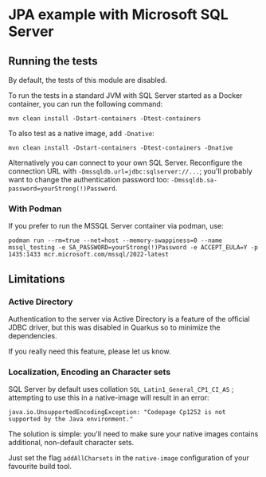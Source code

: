 # JPA example with Microsoft SQL Server

## Running the tests

By default, the tests of this module are disabled.

To run the tests in a standard JVM with SQL Server started as a Docker container, you can run the following command:

```
mvn clean install -Dstart-containers -Dtest-containers
```

To also test as a native image, add `-Dnative`:

```
mvn clean install -Dstart-containers -Dtest-containers -Dnative
```

Alternatively you can connect to your own SQL Server.
Reconfigure the connection URL with `-Dmssqldb.url=jdbc:sqlserver://...`;
you'll probably want to change the authentication password too: `-Dmssqldb.sa-password=yourStrong(!)Password`.

### With Podman

If you prefer to run the MSSQL Server container via podman, use:

```
podman run --rm=true --net=host --memory-swappiness=0 --name mssql_testing -e SA_PASSWORD=yourStrong(!)Password -e ACCEPT_EULA=Y -p 1435:1433 mcr.microsoft.com/mssql/2022-latest
```

## Limitations

### Active Directory

Authentication to the server via Active Directory is a feature of the official JDBC driver, but this was disabled in Quarkus so to minimize the dependencies.

If you really need this feature, please let us know.

### Localization, Encoding an Character sets

SQL Server by default uses collation `SQL_Latin1_General_CP1_CI_AS` ; attempting to use this in a native-image will result in an error:

    java.io.UnsupportedEncodingException: "Codepage Cp1252 is not supported by the Java environment."

The solution is simple: you'll need to make sure your native images contains additional, non-default character sets.

Just set the flag `addAllCharsets` in the `native-image` configuration of your favourite build tool.
